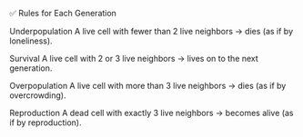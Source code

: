 ✅ Rules for Each Generation

Underpopulation
A live cell with fewer than 2 live neighbors → dies (as if by loneliness).

Survival
A live cell with 2 or 3 live neighbors → lives on to the next generation.

Overpopulation
A live cell with more than 3 live neighbors → dies (as if by overcrowding).

Reproduction
A dead cell with exactly 3 live neighbors → becomes alive (as if by reproduction).